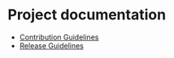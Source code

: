 # Project documentation

- [Contribution Guidelines](./CONTRIBUTING.md)
- [Release Guidelines](./RELEASE_WORKFLOW.md)
